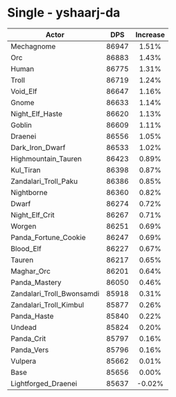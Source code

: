 # Single - yshaarj-da
| Actor | DPS | Increase |
|---|:---:|:---:|
|Mechagnome|86947|1.51%|
|Orc|86883|1.43%|
|Human|86775|1.31%|
|Troll|86719|1.24%|
|Void_Elf|86647|1.16%|
|Gnome|86633|1.14%|
|Night_Elf_Haste|86620|1.13%|
|Goblin|86609|1.11%|
|Draenei|86556|1.05%|
|Dark_Iron_Dwarf|86533|1.02%|
|Highmountain_Tauren|86423|0.89%|
|Kul_Tiran|86398|0.87%|
|Zandalari_Troll_Paku|86386|0.85%|
|Nightborne|86360|0.82%|
|Dwarf|86274|0.72%|
|Night_Elf_Crit|86267|0.71%|
|Worgen|86251|0.69%|
|Panda_Fortune_Cookie|86247|0.69%|
|Blood_Elf|86227|0.67%|
|Tauren|86217|0.65%|
|Maghar_Orc|86201|0.64%|
|Panda_Mastery|86050|0.46%|
|Zandalari_Troll_Bwonsamdi|85918|0.31%|
|Zandalari_Troll_Kimbul|85877|0.26%|
|Panda_Haste|85840|0.22%|
|Undead|85824|0.20%|
|Panda_Crit|85797|0.16%|
|Panda_Vers|85796|0.16%|
|Vulpera|85662|0.01%|
|Base|85656|0.00%|
|Lightforged_Draenei|85637|-0.02%|
